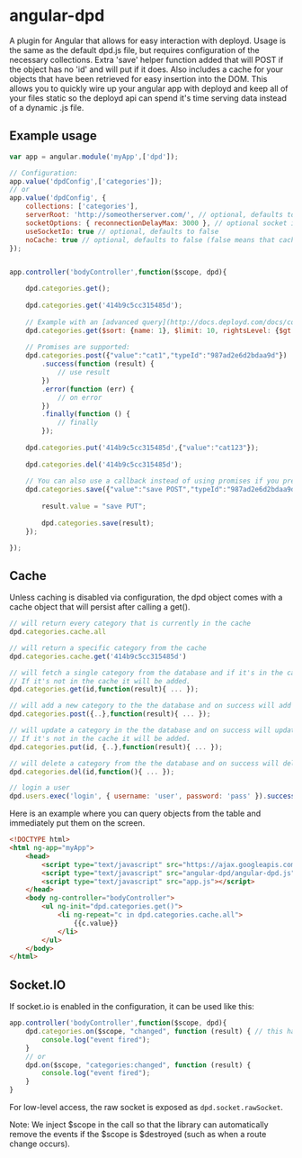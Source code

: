 angular-dpd
=================

A plugin for Angular that allows for easy interaction with deployd.
Usage is the same as the default dpd.js file, but requires configuration of the necessary collections.
Extra 'save' helper function added that will POST if the object has no 'id' and will put if it does.
Also includes a cache for your objects that have been retrieved for easy insertion into the DOM.
This allows you to quickly wire up your angular app with deployd and keep all of your files static so the deployd api can spend it's time serving data instead of a dynamic .js file.

Example usage
---------------------

```javascript
var app = angular.module('myApp',['dpd']);

// Configuration:
app.value('dpdConfig',['categories']);
// or
app.value('dpdConfig', { 
	collections: ['categories'], 
	serverRoot: 'http://someotherserver.com/', // optional, defaults to same server
	socketOptions: { reconnectionDelayMax: 3000 }, // optional socket io additional configuration
	useSocketIo: true // optional, defaults to false
	noCache: true // optional, defaults to false (false means that caching is enabled, true means it disabled)
});


app.controller('bodyController',function($scope, dpd){

	dpd.categories.get();
	
	dpd.categories.get('414b9c5cc315485d');
	
	// Example with an [advanced query](http://docs.deployd.com/docs/collections/reference/querying-collections.md#s-Advanced%20Queries-2035):
	dpd.categories.get($sort: {name: 1}, $limit: 10, rightsLevel: {$gt:0}};
	
	// Promises are supported:
	dpd.categories.post({"value":"cat1","typeId":"987ad2e6d2bdaa9d"})
		.success(function (result) {
			// use result
		})
		.error(function (err) {
			// on error
		})
		.finally(function () {
			// finally
		});
	
	dpd.categories.put('414b9c5cc315485d',{"value":"cat123"});
	
	dpd.categories.del('414b9c5cc315485d');
	
	// You can also use a callback instead of using promises if you prefer:
	dpd.categories.save({"value":"save POST","typeId":"987ad2e6d2bdaa9d"},function(result){
	
		result.value = "save PUT";
		
		dpd.categories.save(result);
	});

});
```

Cache
---------------------

Unless caching is disabled via configuration, the dpd object comes with a cache object that will persist after calling a get().

```javascript	
// will return every category that is currently in the cache
dpd.categories.cache.all 

// will return a specific category from the cache
dpd.categories.cache.get('414b9c5cc315485d') 

// will fetch a single category from the database and if it's in the cache, update the cached item.
// If it's not in the cache it will be added.
dpd.categories.get(id,function(result){ ... });

// will add a new category to the the database and on success will add it to the cache
dpd.categories.post({..},function(result){ ... });

// will update a category in the the database and on success will update it in the cache 
// If it's not in the cache it will be added.
dpd.categories.put(id, {..},function(result){ ... });

// will delete a category from the the database and on success will delete it from the cache
dpd.categories.del(id,function(){ ... });

// login a user
dpd.users.exec('login', { username: 'user', password: 'pass' }).success(function(session) { }).error(function(err) { });
```

Here is an example where you can query objects from the table and immediately put them on the screen.

```html
<!DOCTYPE html>
<html ng-app="myApp">
	<head>
		<script type="text/javascript" src="https://ajax.googleapis.com/ajax/libs/angularjs/1.0.6/angular.min.js"></script>
		<script type="text/javascript" src="angular-dpd/angular-dpd.js"></script>
		<script type="text/javascript" src="app.js"></script>
	</head>
	<body ng-controller="bodyController">
		<ul ng-init="dpd.categories.get()">
			<li ng-repeat="c in dpd.categories.cache.all">
				{{c.value}}
			</li>
		</ul>
	</body>
</html>
```
	
Socket.IO
---------------------

If socket.io is enabled in the configuration, it can be used like this:

```javascript
app.controller('bodyController',function($scope, dpd){
	dpd.categories.on($scope, "changed", function (result) { // this handles "categories:changed"
		console.log("event fired");
	}
	// or
	dpd.on($scope, "categories:changed", function (result) {
		console.log("event fired");
	}
}
```

For low-level access, the raw socket is exposed as `dpd.socket.rawSocket`.

Note: We inject $scope in the call so that the library can automatically remove the events if the $scope is $destroyed (such as when a route change occurs).
	

